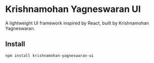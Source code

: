 # Krishnamohan Yagneswaran UI

A lightweight UI framework inspired by React, built by Krishnamohan Yagneswaran.

## Install

```bash
npm install krishnamohan-yagneswaran-ui
